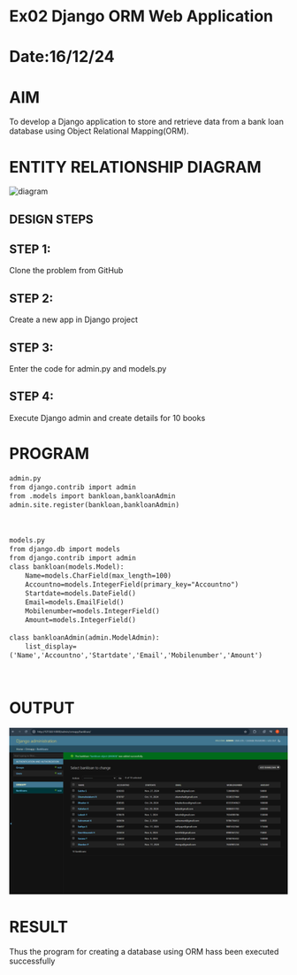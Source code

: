 # Ex02 Django ORM Web Application
# Date:16/12/24
# AIM
To develop a Django application to store and retrieve data from a bank loan database using Object Relational Mapping(ORM).

# ENTITY RELATIONSHIP DIAGRAM


![diagram](https://github.com/user-attachments/assets/15b0f061-29ee-41b1-9cc5-7c95173e399b)


## DESIGN STEPS
## STEP 1:
Clone the problem from GitHub

## STEP 2:
Create a new app in Django project

## STEP 3:
Enter the code for admin.py and models.py

## STEP 4:
Execute Django admin and create details for 10 books

# PROGRAM

```
admin.py
from django.contrib import admin
from .models import bankloan,bankloanAdmin
admin.site.register(bankloan,bankloanAdmin)



models.py
from django.db import models
from django.contrib import admin
class bankloan(models.Model):
    Name=models.CharField(max_length=100)
    Accountno=models.IntegerField(primary_key="Accountno")
    Startdate=models.DateField()
    Email=models.EmailField()
    Mobilenumber=models.IntegerField()
    Amount=models.IntegerField()

class bankloanAdmin(admin.ModelAdmin):
    list_display=('Name','Accountno','Startdate','Email','Mobilenumber','Amount')



```


# OUTPUT


![alt text](<Screenshot 2024-12-08 004726.png>)


# RESULT
Thus the program for creating a database using ORM hass been executed successfully
